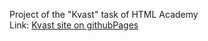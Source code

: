 Project of the "Kvast" task of HTML Academy<br>
Link: <a href="https://pastachevsky.github.io/kvast/">Kvast site on githubPages</a>
